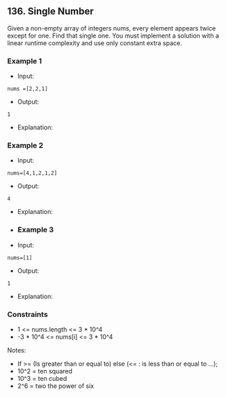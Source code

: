 ## 136. Single Number

Given a non-empty array of integers nums, every element appears twice except for one. Find that single one. You must implement a solution with a linear runtime complexity and use only constant extra space.


### Example 1

- Input:

```
nums =[2,2,1]
```

- Output:

```shell
1

```
- Explanation: 

### Example 2

- Input:

```
nums=[4,1,2,1,2]
```

- Output:

```shell
4
```
- Explanation:
- ### Example 3

- Input:

```
nums=[1]
```

- Output:

```shell
1
```
- Explanation:

### Constraints
- 1 <= nums.length <= 3 * 10^4
- -3 * 10^4 <= nums[i] <= 3 * 10^4

Notes:
- If >= (Is greater than or equal to) else (<= : is less than or equal to ...);
- 10^2 = ten squared
- 10^3 = ten cubed
- 2^6 = two the power of  six

